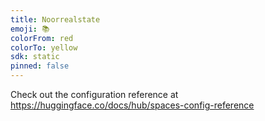 ```yaml
---
title: Noorrealstate
emoji: 📚
colorFrom: red
colorTo: yellow
sdk: static
pinned: false
---
```


Check out the configuration reference at https://huggingface.co/docs/hub/spaces-config-reference
